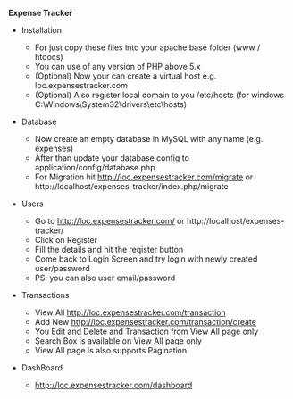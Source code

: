 **Expense Tracker**

* Installation 
    * For just copy these files into your apache base folder (www / htdocs)
    * You can use of any version of PHP above 5.x
    * (Optional) Now your can create a virtual host e.g. loc.expensestracker.com
    * (Optional) Also register local domain to you /etc/hosts (for windows C:\Windows\System32\drivers\etc\hosts)
  
* Database
    * Now create an empty database in MySQL with any name (e.g. expenses)
    * After than update your database config to application/config/database.php
    * For Migration hit http://loc.expensestracker.com/migrate or http://localhost/expenses-tracker/index.php/migrate

* Users
    * Go to http://loc.expensestracker.com/ or http://localhost/expenses-tracker/
    * Click on Register
    * Fill the details and hit the register button
    * Come back to Login Screen and try login with newly created user/password
    * PS: you can also user email/password
        
* Transactions
    * View All http://loc.expensestracker.com/transaction
    * Add New http://loc.expensestracker.com/transaction/create
    * You Edit and Delete and Transaction from View All page only
    * Search Box is available on View All page only
    * View All page is also supports Pagination 
    
* DashBoard
    * http://loc.expensestracker.com/dashboard
    
    
     